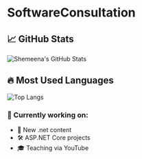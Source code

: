 # SoftwareConsultation

## 📈 GitHub Stats
![Shemeena's GitHub Stats](https://github-readme-stats.vercel.app/api?username=ShemeenaRawther&show_icons=true&theme=radical)

## 🔥 Most Used Languages
![Top Langs](https://github-readme-stats.vercel.app/api/top-langs/?username=ShemeenaRawther&layout=compact&theme=radical)

### 🔭 Currently working on:
- 🚀 New .net content
- 🛠️ ASP.NET Core projects
- 🎓 Teaching via YouTube
